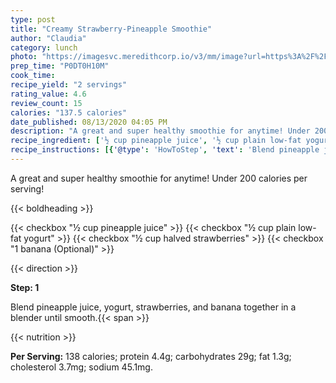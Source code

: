 ```yaml
---
type: post
title: "Creamy Strawberry-Pineapple Smoothie"
author: "Claudia"
category: lunch
photo: "https://imagesvc.meredithcorp.io/v3/mm/image?url=https%3A%2F%2Fimages.media-allrecipes.com%2Fuserphotos%2F3624696.jpg"
prep_time: "P0DT0H10M"
cook_time: 
recipe_yield: "2 servings"
rating_value: 4.6
review_count: 15
calories: "137.5 calories"
date_published: 08/13/2020 04:05 PM
description: "A great and super healthy smoothie for anytime! Under 200 calories per serving!"
recipe_ingredient: ['½ cup pineapple juice', '½ cup plain low-fat yogurt', '½ cup halved strawberries', '1 banana']
recipe_instructions: [{'@type': 'HowToStep', 'text': 'Blend pineapple juice, yogurt, strawberries, and banana together in a blender until smooth.\n'}]
---
```


A great and super healthy smoothie for anytime! Under 200 calories per serving! 

{{< boldheading >}}

{{< checkbox "½ cup pineapple juice" >}}
{{< checkbox "½ cup plain low-fat yogurt" >}}
{{< checkbox "½ cup halved strawberries" >}}
{{< checkbox "1  banana  (Optional)" >}}


{{< direction >}}

**Step: 1**

Blend pineapple juice, yogurt, strawberries, and banana together in a blender until smooth.{{< span >}}

{{< nutrition >}}

**Per Serving:** 138 calories; protein 4.4g; carbohydrates 29g; fat 1.3g; cholesterol 3.7mg; sodium 45.1mg.